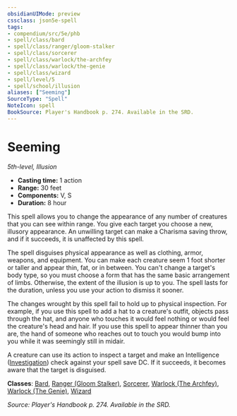 ```yaml
---
obsidianUIMode: preview
cssclass: json5e-spell
tags:
- compendium/src/5e/phb
- spell/class/bard
- spell/class/ranger/gloom-stalker
- spell/class/sorcerer
- spell/class/warlock/the-archfey
- spell/class/warlock/the-genie
- spell/class/wizard
- spell/level/5
- spell/school/illusion
aliases: ["Seeming"]
SourceType: "Spell"
NoteIcon: spell
BookSource: Player's Handbook p. 274. Available in the SRD.
---
```

# Seeming
*5th-level, Illusion*  

- **Casting time:** 1 action
- **Range:** 30 feet
- **Components:** V, S
- **Duration:** 8 hour

This spell allows you to change the appearance of any number of creatures that you can see within range. You give each target you choose a new, illusory appearance. An unwilling target can make a Charisma saving throw, and if it succeeds, it is unaffected by this spell.

The spell disguises physical appearance as well as clothing, armor, weapons, and equipment. You can make each creature seem 1 foot shorter or taller and appear thin, fat, or in between. You can't change a target's body type, so you must choose a form that has the same basic arrangement of limbs. Otherwise, the extent of the illusion is up to you. The spell lasts for the duration, unless you use your action to dismiss it sooner.

The changes wrought by this spell fail to hold up to physical inspection. For example, if you use this spell to add a hat to a creature's outfit, objects pass through the hat, and anyone who touches it would feel nothing or would feel the creature's head and hair. If you use this spell to appear thinner than you are, the hand of someone who reaches out to touch you would bump into you while it was seemingly still in midair.

A creature can use its action to inspect a target and make an Intelligence ([Investigation](/3-Mechanics/CLI/rules/skills.md#Investigation)) check against your spell save DC. If it succeeds, it becomes aware that the target is disguised.

**Classes**: [Bard](/3-Mechanics/CLI/classes/bard.md), [Ranger (Gloom Stalker)](/3-Mechanics/CLI/classes/ranger-gloom-stalker-xge.md), [Sorcerer](/3-Mechanics/CLI/classes/sorcerer.md), [Warlock (The Archfey)](/3-Mechanics/CLI/classes/warlock-the-archfey.md), [Warlock (The Genie)](/3-Mechanics/CLI/classes/warlock-the-genie-tce.md), [Wizard](/3-Mechanics/CLI/classes/wizard.md)

*Source: Player's Handbook p. 274. Available in the SRD.*